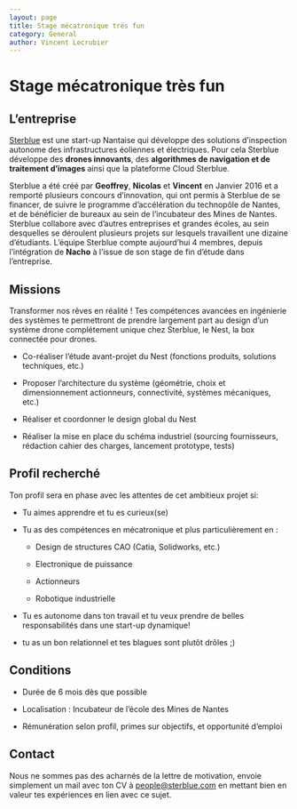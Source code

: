 ```yaml
---
layout: page
title: Stage mécatronique très fun
category: General
author: Vincent Lecrubier
---
```



Stage mécatronique très fun
===========================

L’entreprise
------------

[Sterblue](http://www.sterblue.com) est une start-up Nantaise qui
développe des solutions d’inspection autonome des infrastructures
éoliennes et électriques. Pour cela Sterblue développe des **drones
innovants**, des **algorithmes de navigation et de traitement d’images**
ainsi que la plateforme Cloud Sterblue.

Sterblue a été créé par **Geoffrey**, **Nicolas** et **Vincent** en
Janvier 2016 et a remporté plusieurs concours d’innovation, qui ont
permis à Sterblue de se financer, de suivre le programme d’accélération
du technopôle de Nantes, et de bénéficier de bureaux au sein de
l’incubateur des Mines de Nantes. Sterblue collabore avec d’autres
entreprises et grandes écoles, au sein desquelles se déroulent plusieurs
projets sur lesquels travaillent une dizaine d’étudiants. L’équipe
Sterblue compte aujourd’hui 4 membres, depuis l’intégration de **Nacho**
à l’issue de son stage de fin d’étude dans l’entreprise.

Missions
--------

Transformer nos rêves en réalité ! Tes compétences avancées en
ingénierie des systèmes te permettront de prendre largement part au
design d’un système drone complétement unique chez Sterblue, le Nest, la
box connectée pour drones.

-   Co-réaliser l’étude avant-projet du Nest (fonctions produits,
    solutions techniques, etc.)

-   Proposer l’architecture du système (géométrie, choix et
    dimensionnement actionneurs, connectivité, systèmes
    mécaniques, etc.)

-   Réaliser et coordonner le design global du Nest

-   Réaliser la mise en place du schéma industriel (sourcing
    fournisseurs, rédaction cahier des charges, lancement
    prototype, tests)

Profil recherché
----------------

Ton profil sera en phase avec les attentes de cet ambitieux projet si:

-   Tu aimes apprendre et tu es curieux(se)

-   Tu as des compétences en mécatronique et plus particulièrement en :

    -   Design de structures CAO (Catia, Solidworks, etc.)

    -   Electronique de puissance

    -   Actionneurs

    -   Robotique industrielle

-   Tu es autonome dans ton travail et tu veux prendre de belles
    responsabilités dans une start-up dynamique!

-   tu as un bon relationnel et tes blagues sont plutôt drôles ;)

Conditions
----------

-   Durée de 6 mois dès que possible

-   Localisation : Incubateur de l’école des Mines de Nantes

-   Rémunération selon profil, primes sur objectifs, et opportunité
    d’emploi

Contact
-------

Nous ne sommes pas des acharnés de la lettre de motivation, envoie
simplement un mail avec ton CV à <people@sterblue.com> en mettant bien
en valeur tes expériences en lien avec ce sujet.
